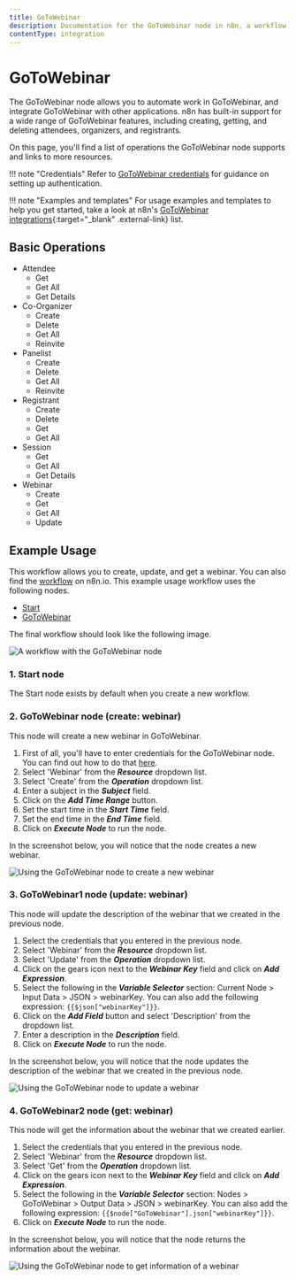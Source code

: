```yaml
---
title: GoToWebinar
description: Documentation for the GoToWebinar node in n8n, a workflow automation platform. Includes details of operations and configuration, and links to examples and credentials information.
contentType: integration
---
```


# GoToWebinar

The GoToWebinar node allows you to automate work in GoToWebinar, and integrate GoToWebinar with other applications. n8n has built-in support for a wide range of GoToWebinar features, including creating, getting, and deleting attendees, organizers, and registrants.

On this page, you'll find a list of operations the GoToWebinar node supports and links to more resources.

!!! note "Credentials"
    Refer to [GoToWebinar credentials](/integrations/builtin/credentials/gotowebinar/) for guidance on setting up authentication. 

!!! note "Examples and templates"
    For usage examples and templates to help you get started, take a look at n8n's [GoToWebinar integrations](https://n8n.io/integrations/gotowebinar/){:target="_blank" .external-link} list.


## Basic Operations

* Attendee
    * Get
    * Get All
    * Get Details
* Co-Organizer
    * Create
    * Delete
    * Get All
    * Reinvite
* Panelist
    * Create
    * Delete
    * Get All
    * Reinvite
* Registrant
    * Create
    * Delete
    * Get
    * Get All
* Session
    * Get
    * Get All
    * Get Details
* Webinar
    * Create
    * Get
    * Get All
    * Update

## Example Usage

This workflow allows you to create, update, and get a webinar. You can also find the [workflow](https://n8n.io/workflows/960) on n8n.io. This example usage workflow uses the following nodes.
- [Start](/integrations/builtin/core-nodes/n8n-nodes-base.start/)
- [GoToWebinar]()

The final workflow should look like the following image.

![A workflow with the GoToWebinar node](/_images/integrations/builtin/app-nodes/gotowebinar/workflow.png)

### 1. Start node

The Start node exists by default when you create a new workflow.

### 2. GoToWebinar node (create: webinar)

This node will create a new webinar in GoToWebinar.

1. First of all, you'll have to enter credentials for the GoToWebinar node. You can find out how to do that [here](/integrations/builtin/credentials/gotowebinar/).
2. Select 'Webinar' from the ***Resource*** dropdown list.
3. Select 'Create' from the ***Operation*** dropdown list.
4. Enter a subject in the ***Subject*** field.
5. Click on the ***Add Time Range*** button.
6. Set the start time in the ***Start Time*** field.
7. Set the end time in the ***End Time*** field.
8. Click on ***Execute Node*** to run the node.

In the screenshot below, you will notice that the node creates a new webinar.

![Using the GoToWebinar node to create a new webinar](/_images/integrations/builtin/app-nodes/gotowebinar/gotowebinar_node.png)

### 3. GoToWebinar1 node (update: webinar)

This node will update the description of the webinar that we created in the previous node.


1. Select the credentials that you entered in the previous node.
2. Select 'Webinar' from the ***Resource*** dropdown list.
3. Select 'Update' from the ***Operation*** dropdown list.
4. Click on the gears icon next to the ***Webinar Key*** field and click on ***Add Expression***.
5. Select the following in the ***Variable Selector*** section: Current Node > Input Data > JSON > webinarKey. You can also add the following expression: `{{$json["webinarKey"]}}`.
6. Click on the ***Add Field*** button and select 'Description' from the dropdown list.
7. Enter a description in the ***Description*** field.
8. Click on ***Execute Node*** to run the node.

In the screenshot below, you will notice that the node updates the description of the webinar that we created in the previous node.

![Using the GoToWebinar node to update a webinar](/_images/integrations/builtin/app-nodes/gotowebinar/gotowebinar1_node.png)

### 4. GoToWebinar2 node (get: webinar)

This node will get the information about the webinar that we created earlier.

1. Select the credentials that you entered in the previous node.
2. Select 'Webinar' from the ***Resource*** dropdown list.
3. Select 'Get' from the ***Operation*** dropdown list.
4. Click on the gears icon next to the ***Webinar Key*** field and click on ***Add Expression***.
5. Select the following in the ***Variable Selector*** section: Nodes > GoToWebinar > Output Data > JSON > webinarKey. You can also add the following expression: `{{$node["GoToWebinar"].json["webinarKey"]}}`.
6. Click on ***Execute Node*** to run the node.


In the screenshot below, you will notice that the node returns the information about the webinar.

![Using the GoToWebinar node to get information of a webinar](/_images/integrations/builtin/app-nodes/gotowebinar/gotowebinar2_node.png)

